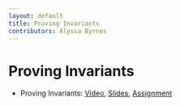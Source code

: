 ```yaml
---
layout: default
title: Proving Invariants
contributors: Alyssa Byrnes
---
```


# Proving Invariants

* Proving Invariants: [Video](https://youtu.be/bO95yORC1Ss), [Slides](/comp283/lessons/ls-provinginvariants.html), [Assignment](https://www.gradescope.com/)

